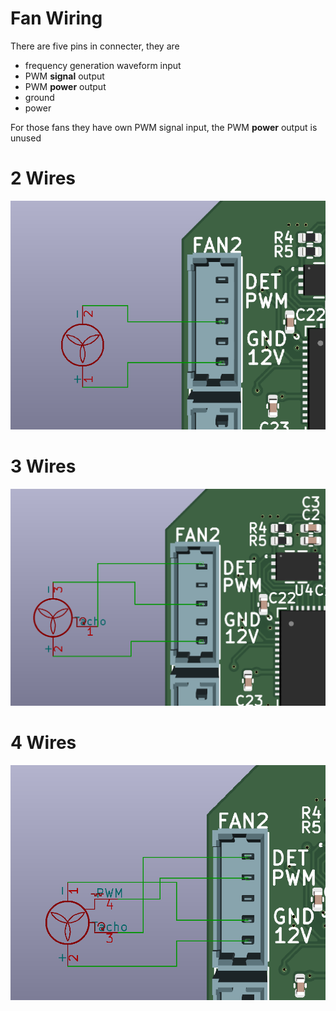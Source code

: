 # Fan Wiring

There are five pins in connecter, they are

* frequency generation waveform input
* PWM **signal** output
* PWM **power** output
* ground
* power

For those fans they have own PWM signal input, the PWM **power** output is unused

# 2 Wires
![](pic/fan_2w.png)

# 3 Wires
![](pic/fan_3w.png)

# 4 Wires
![](pic/fan_4w.png)
